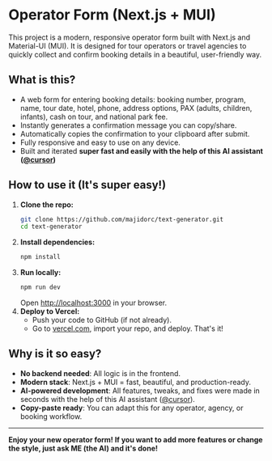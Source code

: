 # Operator Form (Next.js + MUI)

This project is a modern, responsive operator form built with Next.js and Material-UI (MUI). It is designed for tour operators or travel agencies to quickly collect and confirm booking details in a beautiful, user-friendly way.

## What is this?

- A web form for entering booking details: booking number, program, name, tour date, hotel, phone, address options, PAX (adults, children, infants), cash on tour, and national park fee.
- Instantly generates a confirmation message you can copy/share.
- Automatically copies the confirmation to your clipboard after submit.
- Fully responsive and easy to use on any device.
- Built and iterated **super fast and easily with the help of this AI assistant ([\@cursor](https://github.com/getcursor/cursor))**

## How to use it (It's super easy!)

1. **Clone the repo:**
   ```sh
   git clone https://github.com/majidorc/text-generator.git
   cd text-generator
   ```
2. **Install dependencies:**
   ```sh
   npm install
   ```
3. **Run locally:**
   ```sh
   npm run dev
   ```
   Open [http://localhost:3000](http://localhost:3000) in your browser.
4. **Deploy to Vercel:**
   - Push your code to GitHub (if not already).
   - Go to [vercel.com](https://vercel.com), import your repo, and deploy. That's it!

## Why is it so easy?

- **No backend needed**: All logic is in the frontend.
- **Modern stack**: Next.js + MUI = fast, beautiful, and production-ready.
- **AI-powered development**: All features, tweaks, and fixes were made in seconds with the help of this AI assistant ([\@cursor](https://github.com/getcursor/cursor)).
- **Copy-paste ready**: You can adapt this for any operator, agency, or booking workflow.

---

**Enjoy your new operator form! If you want to add more features or change the style, just ask ME (the AI) and it's done!** 